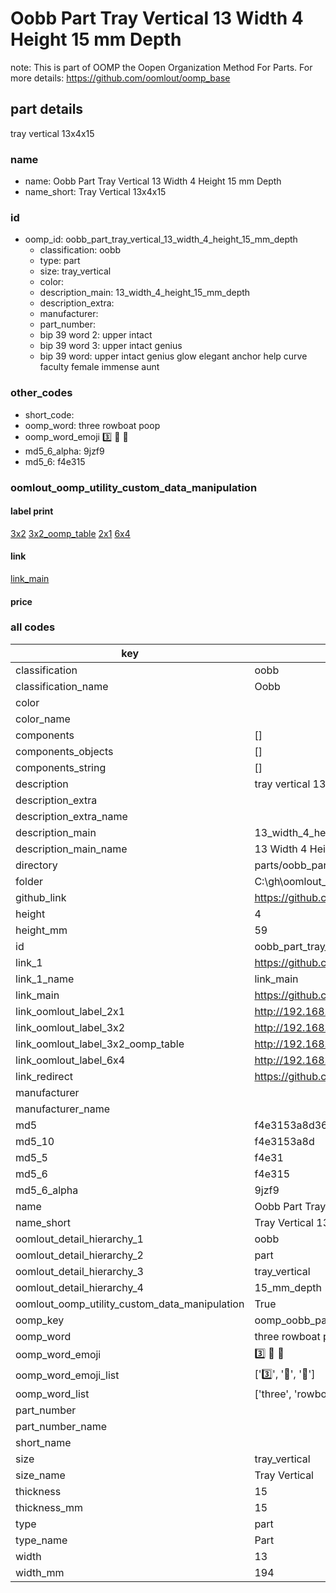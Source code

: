 # Oobb Part Tray Vertical 13 Width 4 Height 15 mm Depth  

note: This is part of OOMP the Oopen Organization Method For Parts. For more details: https://github.com/oomlout/oomp_base

##  part details
  



tray vertical 13x4x15



### name
* name: Oobb Part Tray Vertical 13 Width 4 Height 15 mm Depth
* name_short: Tray Vertical 13x4x15 
### id
* oomp_id: oobb_part_tray_vertical_13_width_4_height_15_mm_depth
  * classification: oobb
  * type: part
  * size: tray_vertical
  * color: 
  * description_main: 13_width_4_height_15_mm_depth
  * description_extra: 
  * manufacturer: 
  * part_number: 
  * bip 39 word 2: upper intact
  * bip 39 word 3: upper intact genius
  * bip 39 word: upper intact genius glow elegant anchor help curve faculty female immense aunt

### other_codes
* short_code: 
* oomp_word: three rowboat poop
* oomp_word_emoji :three: :rowboat: :poop:
* md5_6_alpha: 9jzf9
* md5_6: f4e315






### oomlout_oomp_utility_custom_data_manipulation
#### label print
[3x2](http://192.168.1.245:1112/?label=oomp%209jzf9)
[3x2_oomp_table](http://192.168.1.108:1112/?label=oomp%209jzf9)
[2x1](http://192.168.1.242:1112/?label=oomp%209jzf9)
[6x4](http://192.168.1.55:1112/?label=oomp%209jzf9)    

#### link

[link_main](https://github.com/oomlout/oomlout_oobb_version_4_generated_parts/tree/main/navigation_oomp/oobb/part/tray_vertical/13_width_4_height_15_mm_depth/part)                              

#### price







### all codes 
| key | value |  
| --- | --- |  
| classification | oobb |  
| classification_name | Oobb |  
| color |  |  
| color_name |  |  
| components | [] |  
| components_objects | [] |  
| components_string | [] |  
| description | tray vertical 13x4x15 |  
| description_extra |  |  
| description_extra_name |  |  
| description_main | 13_width_4_height_15_mm_depth |  
| description_main_name | 13 Width 4 Height 15 mm Depth |  
| directory | parts/oobb_part_tray_vertical_13_width_4_height_15_mm_depth |  
| folder | C:\gh\oomlout_oobb_version_4_generated_parts\parts\oobb_part_tray_vertical_13_width_4_height_15_mm_depth |  
| github_link | https://github.com/oomlout/oomlout_oomp_part_src/tree/main/parts/oobb_part_tray_vertical_13_width_4_height_15_mm_depth |  
| height | 4 |  
| height_mm | 59 |  
| id | oobb_part_tray_vertical_13_width_4_height_15_mm_depth |  
| link_1 | https://github.com/oomlout/oomlout_oobb_version_4_generated_parts/tree/main/navigation_oomp/oobb/part/tray_vertical/13_width_4_height_15_mm_depth/part |  
| link_1_name | link_main |  
| link_main | https://github.com/oomlout/oomlout_oobb_version_4_generated_parts/tree/main/navigation_oomp/oobb/part/tray_vertical/13_width_4_height_15_mm_depth/part |  
| link_oomlout_label_2x1 | http://192.168.1.242:1112/?label=oomp%209jzf9 |  
| link_oomlout_label_3x2 | http://192.168.1.245:1112/?label=oomp%209jzf9 |  
| link_oomlout_label_3x2_oomp_table | http://192.168.1.108:1112/?label=oomp%209jzf9 |  
| link_oomlout_label_6x4 | http://192.168.1.55:1112/?label=oomp%209jzf9 |  
| link_redirect | https://github.com/oomlout/oomlout_oobb_version_4_generated_parts/tree/main/parts/oobb_tray_vertical_13_04_15 |  
| manufacturer |  |  
| manufacturer_name |  |  
| md5 | f4e3153a8d364d6021a3c63cc1dd6778 |  
| md5_10 | f4e3153a8d |  
| md5_5 | f4e31 |  
| md5_6 | f4e315 |  
| md5_6_alpha | 9jzf9 |  
| name | Oobb Part Tray Vertical 13 Width 4 Height 15 mm Depth |  
| name_short | Tray Vertical 13x4x15  |  
| oomlout_detail_hierarchy_1 | oobb |  
| oomlout_detail_hierarchy_2 | part |  
| oomlout_detail_hierarchy_3 | tray_vertical |  
| oomlout_detail_hierarchy_4 | 15_mm_depth |  
| oomlout_oomp_utility_custom_data_manipulation | True |  
| oomp_key | oomp_oobb_part_tray_vertical_13_width_4_height_15_mm_depth |  
| oomp_word | three rowboat poop |  
| oomp_word_emoji | :three: :rowboat: :poop: |  
| oomp_word_emoji_list | [':three:', ':rowboat:', ':poop:'] |  
| oomp_word_list | ['three', 'rowboat', 'poop'] |  
| part_number |  |  
| part_number_name |  |  
| short_name |  |  
| size | tray_vertical |  
| size_name | Tray Vertical |  
| thickness | 15 |  
| thickness_mm | 15 |  
| type | part |  
| type_name | Part |  
| width | 13 |  
| width_mm | 194 |  
